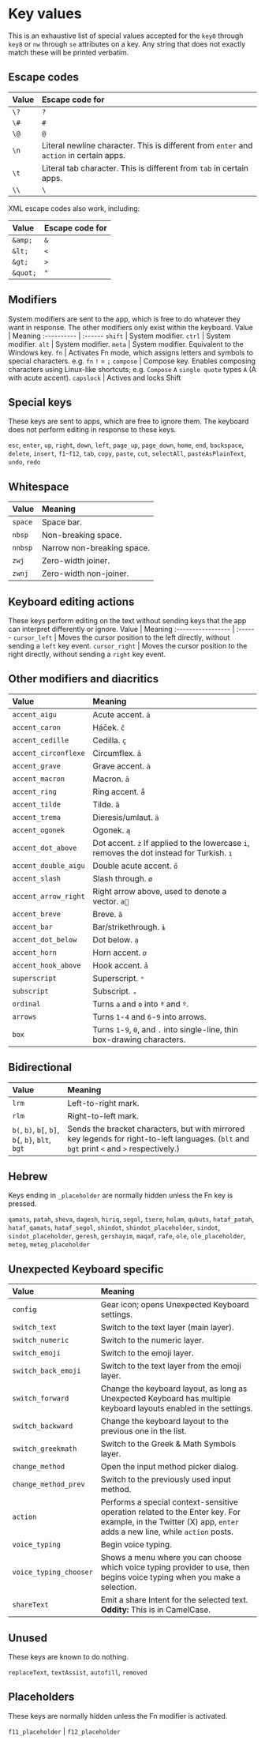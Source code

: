 # Key values

This is an exhaustive list of special values accepted for the `key0` through `key8` or `nw` through `se` attributes on a key. Any string that does not exactly match these will be printed verbatim.

## Escape codes
Value | Escape code for
:---- | :------
`\?`  | `?`
`\#`  | `#`
`\@`  | `@`
`\n`  | Literal newline character. This is different from `enter` and `action` in certain apps.
`\t`  | Literal tab character. This is different from `tab` in certain apps.
`\\`  | `\`

XML escape codes also work, including:

Value    | Escape code for
:------- | :------
`&amp;`  | `&`
`&lt;`   | `<`
`&gt;`   | `>`
`&quot;` | `"`

## Modifiers
System modifiers are sent to the app, which is free to do whatever they want in response.
The other modifiers only exist within the keyboard.
Value       | Meaning
:---------- | :------
`shift`     | System modifier.
`ctrl`      | System modifier.
`alt`       | System modifier.
`meta`      | System modifier. Equivalent to the Windows key.
`fn`        | Activates Fn mode, which assigns letters and symbols to special characters. e.g. `fn` `!` = `¡`
`compose`   | Compose key. Enables composing characters using Linux-like shortcuts; e.g. `Compose` `A` `single quote` types `Á` (A with acute accent).
`capslock`  | Actives and locks Shift

## Special keys
These keys are sent to apps, which are free to ignore them. The keyboard does not perform editing in response to these keys.

`esc`, `enter`,
`up`, `right`,
`down`, `left`,
`page_up`, `page_down`,
`home`, `end`,
`backspace`, `delete`,
`insert`, `f1`-`f12`,
`tab`, `copy`,
`paste`, `cut`,
`selectAll`, `pasteAsPlainText`,
`undo`, `redo`

## Whitespace
Value   | Meaning
:------ | :------
`space` | Space bar.
`nbsp`  | Non-breaking space.
`nnbsp` | Narrow non-breaking space.
`zwj`   | Zero-width joiner.
`zwnj`  | Zero-width non-joiner.

## Keyboard editing actions
These keys perform editing on the text without sending keys that the app can interpret differently or ignore.
Value              | Meaning
:----------------- | :------
`cursor_left`      | Moves the cursor position to the left directly, without sending a `left` key event.
`cursor_right`     | Moves the cursor position to the right directly, without sending a `right` key event.

## Other modifiers and diacritics
Value                | Meaning
:------------------- | :------
`accent_aigu`        | Acute accent. `á`
`accent_caron`       | Háček. `č`
`accent_cedille`     | Cedilla. `ç`
`accent_circonflexe` | Circumflex. `â`
`accent_grave`       | Grave accent. `à`
`accent_macron`      | Macron. `ā`
`accent_ring`        | Ring accent. `å`
`accent_tilde`       | Tilde. `ã`
`accent_trema`       | Dieresis/umlaut. `ä`
`accent_ogonek`      | Ogonek. `ą`
`accent_dot_above`   | Dot accent. `ż` If applied to the lowercase `i`, removes the dot instead for Turkish. `ı`
`accent_double_aigu` | Double acute accent. `ő`
`accent_slash`       | Slash through. `ø`
`accent_arrow_right` | Right arrow above, used to denote a vector. `a⃗`
`accent_breve`       | Breve. `ă`
`accent_bar`         | Bar/strikethrough. `ɨ`
`accent_dot_below`   | Dot below. `ạ`
`accent_horn`        | Horn accent. `ơ`
`accent_hook_above`  | Hook accent. `ả`
`superscript`        | Superscript. `ᵃ`
`subscript`          | Subscript. `ₐ`
`ordinal`            | Turns `a` and `o` into `ª` and `º`.
`arrows`             | Turns `1`-`4` and `6`-`9` into arrows.
`box`                | Turns `1`-`9`, `0`, and `.` into single-line, thin box-drawing characters.

## Bidirectional
Value   | Meaning
:------ | :------
`lrm`   | Left-to-right mark.
`rlm`   | Right-to-left mark.
`b(`, `b)`, `b[`, `b]`, `b{`, `b}`, `blt`, `bgt` | Sends the bracket characters, but with mirrored key legends for right-to-left languages. (`blt` and `bgt` print `<` and `>` respectively.)

## Hebrew
Keys ending in `_placeholder` are normally hidden unless the Fn key is pressed.

`qamats`, `patah`,
`sheva`, `dagesh`,
`hiriq`, `segol`,
`tsere`, `holam`,
`qubuts`, `hataf_patah`,
`hataf_qamats`, `hataf_segol`,
`shindot`, `shindot_placeholder`,
`sindot`, `sindot_placeholder`,
`geresh`, `gershayim`,
`maqaf`, `rafe`,
`ole`, `ole_placeholder`,
`meteg`, `meteg_placeholder`

## Unexpected Keyboard specific
Value                  | Meaning
:--------------------- | :------
`config`               | Gear icon; opens Unexpected Keyboard settings.
`switch_text`          | Switch to the text layer (main layer).
`switch_numeric`       | Switch to the numeric layer.
`switch_emoji`         | Switch to the emoji layer.
`switch_back_emoji`    | Switch to the text layer from the emoji layer.
`switch_forward`       | Change the keyboard layout, as long as Unexpected Keyboard has multiple keyboard layouts enabled in the settings.
`switch_backward`      | Change the keyboard layout to the previous one in the list.
`switch_greekmath`     | Switch to the Greek & Math Symbols layer.
`change_method`        | Open the input method picker dialog.
`change_method_prev`   | Switch to the previously used input method.
`action`               | Performs a special context-sensitive operation related to the Enter key. For example, in the Twitter (X) app, `enter` adds a new line, while `action` posts.
`voice_typing`         | Begin voice typing.
`voice_typing_chooser` | Shows a menu where you can choose which voice typing provider to use, then begins voice typing when you make a selection.
`shareText`            | Emit a share Intent for the selected text. **Oddity:** This is in CamelCase.

## Unused
These keys are known to do nothing.

`replaceText`, `textAssist`,
`autofill`, `removed`

## Placeholders
These keys are normally hidden unless the Fn modifier is activated.

`f11_placeholder` | `f12_placeholder`
